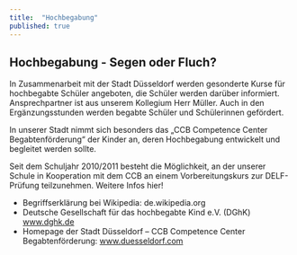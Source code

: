 ```yaml
---
title:  "Hochbegabung"
published: true
---
```


## Hochbegabung - Segen oder Fluch?

In Zusammenarbeit mit der Stadt Düsseldorf werden gesonderte Kurse für hochbegabte Schüler angeboten, die Schüler werden darüber informiert. Ansprechpartner ist aus unserem Kollegium Herr Müller. Auch in den Ergänzungsstunden werden begabte Schüler und Schülerinnen gefördert.

In unserer Stadt nimmt sich besonders das „CCB Competence Center Begabtenförderung“ der Kinder an, deren Hochbegabung entwickelt und begleitet werden sollte. 

Seit dem Schuljahr 2010/2011 besteht die Möglichkeit, an der unserer Schule in Kooperation mit dem CCB an einem Vorbereitungskurs zur DELF-Prüfung teilzunehmen. Weitere Infos hier!

- Begriffserklärung bei Wikipedia: de.wikipedia.org
- Deutsche Gesellschaft für das hochbegabte Kind e.V. (DGhK) www.dghk.de 
- Homepage der Stadt Düsseldorf – CCB Competence Center Begabtenförderung: www.duesseldorf.com
